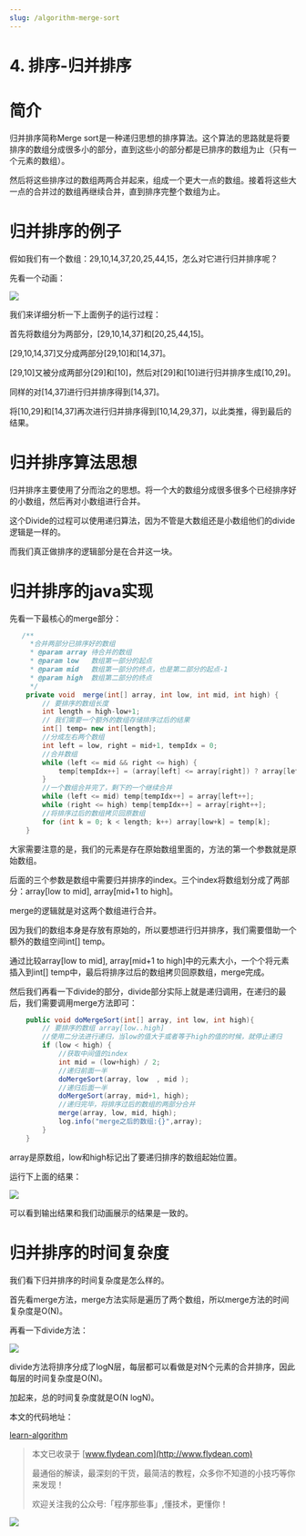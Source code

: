 ```yaml
---
slug: /algorithm-merge-sort
---
```


# 4. 排序-归并排序

# 简介

归并排序简称Merge sort是一种递归思想的排序算法。这个算法的思路就是将要排序的数组分成很多小的部分，直到这些小的部分都是已排序的数组为止（只有一个元素的数组）。

然后将这些排序过的数组两两合并起来，组成一个更大一点的数组。接着将这些大一点的合并过的数组再继续合并，直到排序完整个数组为止。

# 归并排序的例子

假如我们有一个数组：29,10,14,37,20,25,44,15，怎么对它进行归并排序呢？

先看一个动画：

![](https://img-blog.csdnimg.cn/20200709135228799.gif)

我们来详细分析一下上面例子的运行过程：

首先将数组分为两部分，[29,10,14,37]和[20,25,44,15]。

[29,10,14,37]又分成两部分[29,10]和[14,37]。

[29,10]又被分成两部分[29]和[10]，然后对[29]和[10]进行归并排序生成[10,29]。

同样的对[14,37]进行归并排序得到[14,37]。

将[10,29]和[14,37]再次进行归并排序得到[10,14,29,37]，以此类推，得到最后的结果。

# 归并排序算法思想

归并排序主要使用了分而治之的思想。将一个大的数组分成很多很多个已经排序好的小数组，然后再对小数组进行合并。

这个Divide的过程可以使用递归算法，因为不管是大数组还是小数组他们的divide逻辑是一样的。

而我们真正做排序的逻辑部分是在合并这一块。

# 归并排序的java实现

先看一下最核心的merge部分：

~~~java
   /**
     *合并两部分已排序好的数组
     * @param array 待合并的数组
     * @param low   数组第一部分的起点
     * @param mid   数组第一部分的终点，也是第二部分的起点-1
     * @param high  数组第二部分的终点
     */
    private void  merge(int[] array, int low, int mid, int high) {
        // 要排序的数组长度
        int length = high-low+1;
        // 我们需要一个额外的数组存储排序过后的结果
        int[] temp= new int[length];
        //分成左右两个数组
        int left = low, right = mid+1, tempIdx = 0;
        //合并数组
        while (left <= mid && right <= high) {
            temp[tempIdx++] = (array[left] <= array[right]) ? array[left++] : array[right++];
        }
        //一个数组合并完了，剩下的一个继续合并
        while (left <= mid) temp[tempIdx++] = array[left++];
        while (right <= high) temp[tempIdx++] = array[right++];
        //将排序过后的数组拷贝回原数组
        for (int k = 0; k < length; k++) array[low+k] = temp[k];
    }
~~~

大家需要注意的是，我们的元素是存在原始数组里面的，方法的第一个参数就是原始数组。

后面的三个参数是数组中需要归并排序的index。三个index将数组划分成了两部分：array[low to mid], array[mid+1 to high]。

merge的逻辑就是对这两个数组进行合并。

因为我们的数组本身是存放有原始的，所以要想进行归并排序，我们需要借助一个额外的数组空间int[] temp。

通过比较array[low to mid], array[mid+1 to high]中的元素大小，一个个将元素插入到int[] temp中，最后将排序过后的数组拷贝回原数组，merge完成。

然后我们再看一下divide的部分，divide部分实际上就是递归调用，在递归的最后，我们需要调用merge方法即可：

~~~java
    public void doMergeSort(int[] array, int low, int high){
        // 要排序的数组 array[low..high]
        //使用二分法进行递归，当low的值大于或者等于high的值的时候，就停止递归
        if (low < high) {
            //获取中间值的index
            int mid = (low+high) / 2;
            //递归前面一半
            doMergeSort(array, low  , mid );
            //递归后面一半
            doMergeSort(array, mid+1, high);
            //递归完毕，将排序过后的数组的两部分合并
            merge(array, low, mid, high);
            log.info("merge之后的数组:{}",array);
        }
    }
~~~

array是原数组，low和high标记出了要递归排序的数组起始位置。

运行下上面的结果：

![](https://img-blog.csdnimg.cn/20200709141838974.png?x-oss-process=image/watermark,type_ZmFuZ3poZW5naGVpdGk,shadow_0,text_aHR0cDovL3d3dy5mbHlkZWFuLmNvbQ==,size_30,color_8F8F8F,t_70)

可以看到输出结果和我们动画展示的结果是一致的。

# 归并排序的时间复杂度

我们看下归并排序的时间复杂度是怎么样的。

首先看merge方法，merge方法实际是遍历了两个数组，所以merge方法的时间复杂度是O(N)。

再看一下divide方法：

![](https://img-blog.csdnimg.cn/20200709142114129.png)

divide方法将排序分成了logN层，每层都可以看做是对N个元素的合并排序，因此每层的时间复杂度是O(N)。

加起来，总的时间复杂度就是O(N logN)。

本文的代码地址：

[learn-algorithm](https://github.com/ddean2009/learn-algorithm/tree/master/sorting)

> 本文已收录于 [www.flydean.com](http://www.flydean.com)
>
> 最通俗的解读，最深刻的干货，最简洁的教程，众多你不知道的小技巧等你来发现！
> 
> 欢迎关注我的公众号:「程序那些事」,懂技术，更懂你！

![](https://img-blog.csdnimg.cn/20200709152618916.png)











